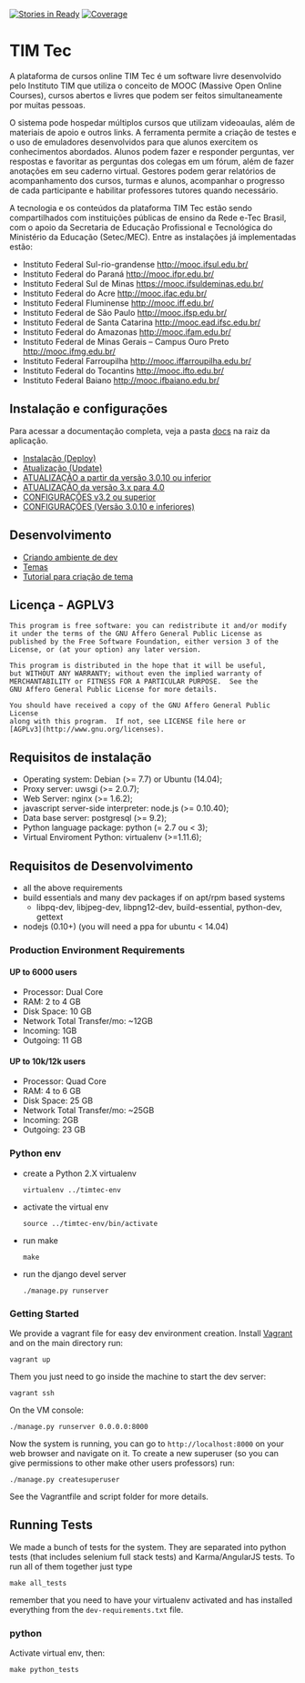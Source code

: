 [![Stories in Ready](https://badge.waffle.io/institutotim/timtec.png?label=ready&title=Ready)](https://waffle.io/institutotim/timtec) [![Coverage](https://coveralls.io/repos/hacklabr/timtec/badge.png)](https://coveralls.io/r/hacklabr/timtec)

# TIM Tec

A plataforma de cursos online TIM Tec é um software livre desenvolvido pelo Instituto TIM que utiliza o conceito de MOOC (Massive Open Online Courses), cursos abertos e livres que podem ser feitos simultaneamente por muitas pessoas.

O sistema pode hospedar múltiplos cursos que utilizam videoaulas, além de materiais de apoio e outros links. A ferramenta permite a criação de testes e o uso de emuladores desenvolvidos para que alunos exercitem os conhecimentos abordados. Alunos podem fazer e responder perguntas, ver respostas e favoritar as perguntas dos colegas em um fórum, além de fazer anotações em seu caderno virtual. Gestores podem gerar relatórios de acompanhamento dos cursos, turmas e alunos, acompanhar o progresso de cada participante e habilitar professores tutores quando necessário.

A tecnologia e os conteúdos da plataforma TIM Tec estão sendo compartilhados com instituições públicas de ensino da Rede e-Tec Brasil, com o apoio da Secretaria de Educação Profissional e Tecnológica do Ministério da Educação (Setec/MEC). Entre as instalações já implementadas estão:

* Instituto Federal Sul-rio-grandense http://mooc.ifsul.edu.br/
* Instituto Federal do Paraná http://mooc.ifpr.edu.br/
* Instituto Federal Sul de Minas https://mooc.ifsuldeminas.edu.br/
* Instituto Federal do Acre http://mooc.ifac.edu.br/
* Instituto Federal Fluminense  http://mooc.iff.edu.br/
* Instituto Federal de São Paulo http://mooc.ifsp.edu.br/
* Instituto Federal de Santa Catarina http://mooc.ead.ifsc.edu.br/
* Instituto Federal do Amazonas http://mooc.ifam.edu.br/
* Instituto Federal de Minas Gerais – Campus Ouro Preto http://mooc.ifmg.edu.br/
* Instituto Federal Farroupilha http://mooc.iffarroupilha.edu.br/
* Instituto Federal do Tocantins http://mooc.ifto.edu.br/
* Instituto Federal Baiano http://mooc.ifbaiano.edu.br/

## Instalação e configurações
Para acessar a documentação completa, veja a pasta [docs](docs) na raiz da aplicação.

* [Instalação (Deploy)](docs/instalacao_e_configuracao/timtec_deploy.md)
* [Atualização (Update)](docs/instalacao_e_configuracao/timtec_update.md)
* [ATUALIZAÇÃO a partir da versão 3.0.10 ou inferior](docs/instalacao_e_configuracao/Atualizando-a-partir-da-versão-3.0.10-ou-inferior.md)
* [ATUALIZAÇÃO da versão 3.x para 4.0](docs/instalacao_e_configuracao/migracao-ambiente-3.x-4.0.md)
* [CONFIGURAÇÕES v3.2 ou superior](docs/instalacao_e_configuracao/Configurações.md)
* [CONFIGURAÇÕES (Versão 3.0.10 e inferiores)](docs/instalacao_e_configuracao/Configurações-(Versão-3.0.10-e-inferiores).md)


## Desenvolvimento
* [Criando ambiente de dev](docs/instalacao_e_configuracao/Criando-Ambiente-de-Desenvolvimento.md)
* [Temas](docs/instalacao_e_configuracao/Temas.md)
* [Tutorial para criação de tema](docs/instalacao_e_configuracao/Tutorial-para-criação-de-tema.md)


## Licença - AGPLV3

    This program is free software: you can redistribute it and/or modify
    it under the terms of the GNU Affero General Public License as
    published by the Free Software Foundation, either version 3 of the
    License, or (at your option) any later version.

    This program is distributed in the hope that it will be useful,
    but WITHOUT ANY WARRANTY; without even the implied warranty of
    MERCHANTABILITY or FITNESS FOR A PARTICULAR PURPOSE.  See the
    GNU Affero General Public License for more details.

    You should have received a copy of the GNU Affero General Public License
    along with this program.  If not, see LICENSE file here or
    [AGPLv3](http://www.gnu.org/licenses).

## Requisitos de instalação

* Operating system: Debian (>= 7.7) or Ubuntu (14.04);
* Proxy server: uwsgi (>= 2.0.7);
* Web Server: nginx (>= 1.6.2);
* javascript server-side interpreter: node.js (>= 0.10.40);
* Data base server: postgresql (>= 9.2);
* Python language package: python (= 2.7 ou < 3);
* Virtual Enviroment Python: virtualenv (>=1.11.6);

## Requisitos de Desenvolvimento
* all the above requirements
* build essentials and many dev packages if on apt/rpm based systems
    * libpq-dev, libjpeg-dev, libpng12-dev, build-essential, python-dev, gettext
* nodejs (0.10+) (you will need a ppa for ubuntu < 14.04)

### Production Environment Requirements
#### UP to 6000 users
* Processor: Dual Core
* RAM: 2 to 4 GB
* Disk Space: 10 GB
* Network Total Transfer/mo: ~12GB
* Incoming: 1GB
* Outgoing: 11 GB

#### UP to 10k/12k users
* Processor: Quad Core
* RAM: 4 to 6 GB
* Disk Space: 25 GB
* Network Total Transfer/mo: ~25GB
* Incoming: 2GB
* Outgoing: 23 GB

### Python env
* create a Python 2.X virtualenv

    `virtualenv ../timtec-env`

* activate the virtual env

    `source ../timtec-env/bin/activate`

* run make

    `make`

* run the django devel server

    `./manage.py runserver`

### Getting Started

We provide a vagrant file for easy dev environment creation. Install
[Vagrant](http://www.vagrantup.com/) and on the main directory run:

    vagrant up

Them you just need to go inside the machine to start the dev server:

    vagrant ssh

On the VM console:

    ./manage.py runserver 0.0.0.0:8000

Now the system is running, you can go to `http://localhost:8000` on your web
browser and navigate on it.
To create a new superuser (so you can give permissions to other make other users professors) run:

    ./manage.py createsuperuser

See the Vagrantfile and script folder for more details.

## Running Tests

We made a bunch of tests for the system. They are separated into python tests
(that includes selenium full stack tests) and Karma/AngularJS tests. To run all
of them together just type

    make all_tests

remember that you need to have your virtualenv activated and has installed
everything from the `dev-requirements.txt` file.

### python

Activate virtual env, then:

    make python_tests


